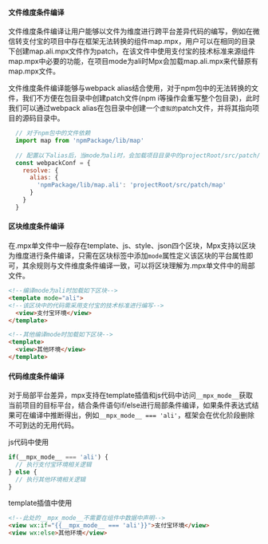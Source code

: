 #### 文件维度条件编译

文件维度条件编译让用户能够以文件为维度进行跨平台差异代码的编写，例如在微信转支付宝的项目中存在框架无法转换的组件map.mpx，用户可以在相同的目录下创建map.ali.mpx文件作为patch，在该文件中使用支付宝的技术标准来源组件map.mpx中必要的功能，在项目mode为ali时Mpx会加载map.ali.mpx来代替原有map.mpx文件。

文件维度条件编译能够与webpack alias结合使用，对于npm包中的无法转换的文件，我们不方便在包目录中创建patch文件(npm i等操作会重写整个包目录)，此时我们可以通过webpack alias在包目录中创建一个`虚拟的`patch文件，并将其指向项目的源码目录中。

```js
  // 对于npm包中的文件依赖
  import map from 'npmPackage/lib/map'
  
  // 配置以下alias后，当mode为ali时，会加载项目目录中的projectRoot/src/patch/map文件以代替原有的npmPackage/lib/map文件
  const webpackConf = {
    resolve: {
      alias: {
        'npmPackage/lib/map.ali': 'projectRoot/src/patch/map'
      }
    }
  }
```

#### 区块维度条件编译

在.mpx单文件中一般存在template、js、style、json四个区块，Mpx支持以区块为维度进行条件编译，只需在区块标签中添加`mode`属性定义该区块的平台属性即可，其余规则与文件维度条件编译一致，可以将区块理解为.mpx单文件中的局部文件。

```html
<!--编译mode为ali时加载如下区块-->
<template mode="ali">
<!--该区块中的代码需采用支付宝的技术标准进行编写-->
  <view>支付宝环境</view>
</template>

<!--其他编译mode时加载如下区块-->
<template>
  <view>其他环境</view>
</template>
```

#### 代码维度条件编译

对于局部平台差异，mpx支持在template插值和js代码中访问`__mpx_mode__`获取当前项目的目标平台，结合条件语句if/else进行局部条件编译，如果条件表达式结果可在编译中推断得出，例如`__mpx_mode__ === 'ali'`，框架会在优化阶段删除不可到达的无用代码。

js代码中使用
```js
if(__mpx_mode__ === 'ali') {
  // 执行支付宝环境相关逻辑
} else {
  // 执行其他环境相关逻辑
}
```
template插值中使用
```html
<!--此处的__mpx_mode__不需要在组件中数据中声明-->
<view wx:if="{{__mpx_mode__ === 'ali'}}">支付宝环境</view>
<view wx:else>其他环境</view>
```
